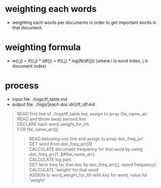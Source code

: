 # weighting each words
- weighting each words per documents in order to get important words in that document.

# weighting formula
- w{i,j} = tf{i,j} \* idf{j} = tf{i,j} \* log(N/df{j}) (where i is word index, j is document index)

# process
- input file: ./logs/tf\_table.md                                                  
- output file: ./logs/[each doc dir]/tf\_idf.md                                     

> READ first line of ./logs/tf\_table.md, assign to array file\_name\_arr     
> READ and throw away second line                                             
> DECLARE hash word\_weight\_for\_hh                                          
> FOR file\_name\_arr[j]                                                      
> > READ belowing one line and assign to array doc\_freq\_arr                 
> > GET word from doc\_freq\_arr[0]                                           
> > CALCULATE document frequency for that word by using doc\_freq\_arr[1..$#file\_name\_arr].  
> > CALCULATE log part.                                                       
> > GET term freq for that doc by doc\_freq\_arr[j]. (word frequency)         
> > CALCULATE 'weight' for that word                                          
> > ASSIGN to word\_weight\_for\_hh with key for word, value for 'weight'     




